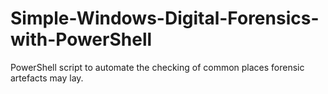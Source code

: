 # Simple-Windows-Digital-Forensics-with-PowerShell
PowerShell script to automate the checking of common places forensic artefacts may lay.  

